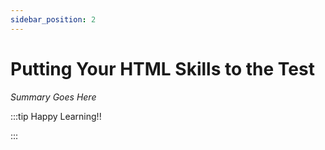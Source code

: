 ```yaml
---
sidebar_position: 2
---
```


# Putting Your HTML Skills to the Test

_Summary Goes Here_

:::tip Happy Learning!!

<QuestButton text="Go To Quest" link="https://app.stackup.dev/quest_page/putting-your-html-skills-to-the-test" />

:::
